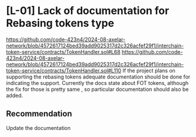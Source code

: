 # [L-01] Lack of documentation for Rebasing tokens type
https://github.com/code-423n4/2024-08-axelar-network/blob/4572617124bed39add9025317d2c326acfef29f1/interchain-token-service/contracts/TokenHandler.sol#L68
https://github.com/code-423n4/2024-08-axelar-network/blob/4572617124bed39add9025317d2c326acfef29f1/interchain-token-service/contracts/TokenHandler.sol#L110
If the project plans on supporting the rebasing tokens adequate documentation should be done for indicating the support. Currently the docs state about FOT tokens, although the fix for those is pretty same , so particular documentation should also be added.
## Recommendation
Update the documentation
